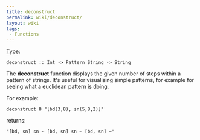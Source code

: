 ```yaml
---
title: deconstruct
permalink: wiki/deconstruct/
layout: wiki
tags:
 - Functions
---
```


[Type](/wiki/Type_signature "wikilink"):

    deconstruct :: Int -> Pattern String -> String

The **deconstruct** function displays the given number of steps within a
pattern of strings. It's useful for visualising simple patterns, for
example for seeing what a euclidean pattern is doing.

For example:

    deconstruct 8 "[bd(3,8), sn(5,8,2)]"

returns:

    "[bd, sn] sn ~ [bd, sn] sn ~ [bd, sn] ~"
